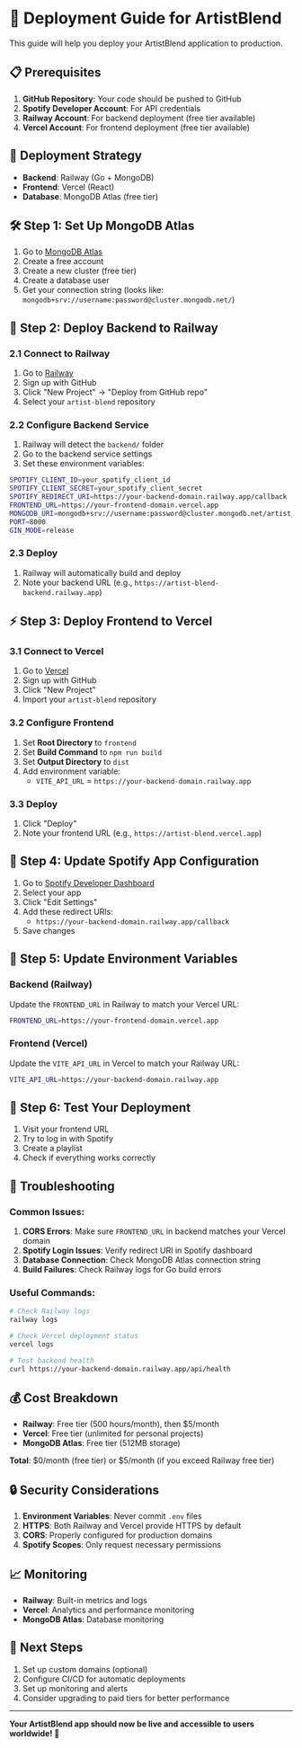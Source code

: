 # 🚀 Deployment Guide for ArtistBlend

This guide will help you deploy your ArtistBlend application to production.

## 📋 Prerequisites

1. **GitHub Repository**: Your code should be pushed to GitHub
2. **Spotify Developer Account**: For API credentials
3. **Railway Account**: For backend deployment (free tier available)
4. **Vercel Account**: For frontend deployment (free tier available)

## 🎯 Deployment Strategy

- **Backend**: Railway (Go + MongoDB)
- **Frontend**: Vercel (React)
- **Database**: MongoDB Atlas (free tier)

## 🛠️ Step 1: Set Up MongoDB Atlas

1. Go to [MongoDB Atlas](https://www.mongodb.com/atlas)
2. Create a free account
3. Create a new cluster (free tier)
4. Create a database user
5. Get your connection string (looks like: `mongodb+srv://username:password@cluster.mongodb.net/`)

## 🚂 Step 2: Deploy Backend to Railway

### 2.1 Connect to Railway
1. Go to [Railway](https://railway.app)
2. Sign up with GitHub
3. Click "New Project" → "Deploy from GitHub repo"
4. Select your `artist-blend` repository

### 2.2 Configure Backend Service
1. Railway will detect the `backend/` folder
2. Go to the backend service settings
3. Set these environment variables:

```bash
SPOTIFY_CLIENT_ID=your_spotify_client_id
SPOTIFY_CLIENT_SECRET=your_spotify_client_secret
SPOTIFY_REDIRECT_URI=https://your-backend-domain.railway.app/callback
FRONTEND_URL=https://your-frontend-domain.vercel.app
MONGODB_URI=mongodb+srv://username:password@cluster.mongodb.net/artist_blend
PORT=8000
GIN_MODE=release
```

### 2.3 Deploy
1. Railway will automatically build and deploy
2. Note your backend URL (e.g., `https://artist-blend-backend.railway.app`)

## ⚡ Step 3: Deploy Frontend to Vercel

### 3.1 Connect to Vercel
1. Go to [Vercel](https://vercel.com)
2. Sign up with GitHub
3. Click "New Project"
4. Import your `artist-blend` repository

### 3.2 Configure Frontend
1. Set **Root Directory** to `frontend`
2. Set **Build Command** to `npm run build`
3. Set **Output Directory** to `dist`
4. Add environment variable:
   - `VITE_API_URL` = `https://your-backend-domain.railway.app`

### 3.3 Deploy
1. Click "Deploy"
2. Note your frontend URL (e.g., `https://artist-blend.vercel.app`)

## 🎵 Step 4: Update Spotify App Configuration

1. Go to [Spotify Developer Dashboard](https://developer.spotify.com/dashboard)
2. Select your app
3. Click "Edit Settings"
4. Add these redirect URIs:
   - `https://your-backend-domain.railway.app/callback`
5. Save changes

## 🔄 Step 5: Update Environment Variables

### Backend (Railway)
Update the `FRONTEND_URL` in Railway to match your Vercel URL:
```bash
FRONTEND_URL=https://your-frontend-domain.vercel.app
```

### Frontend (Vercel)
Update the `VITE_API_URL` in Vercel to match your Railway URL:
```bash
VITE_API_URL=https://your-backend-domain.railway.app
```

## 🧪 Step 6: Test Your Deployment

1. Visit your frontend URL
2. Try to log in with Spotify
3. Create a playlist
4. Check if everything works correctly

## 🔧 Troubleshooting

### Common Issues:

1. **CORS Errors**: Make sure `FRONTEND_URL` in backend matches your Vercel domain
2. **Spotify Login Issues**: Verify redirect URI in Spotify dashboard
3. **Database Connection**: Check MongoDB Atlas connection string
4. **Build Failures**: Check Railway logs for Go build errors

### Useful Commands:

```bash
# Check Railway logs
railway logs

# Check Vercel deployment status
vercel logs

# Test backend health
curl https://your-backend-domain.railway.app/api/health
```

## 💰 Cost Breakdown

- **Railway**: Free tier (500 hours/month), then $5/month
- **Vercel**: Free tier (unlimited for personal projects)
- **MongoDB Atlas**: Free tier (512MB storage)

**Total**: $0/month (free tier) or $5/month (if you exceed Railway free tier)

## 🔒 Security Considerations

1. **Environment Variables**: Never commit `.env` files
2. **HTTPS**: Both Railway and Vercel provide HTTPS by default
3. **CORS**: Properly configured for production domains
4. **Spotify Scopes**: Only request necessary permissions

## 📈 Monitoring

- **Railway**: Built-in metrics and logs
- **Vercel**: Analytics and performance monitoring
- **MongoDB Atlas**: Database monitoring

## 🚀 Next Steps

1. Set up custom domains (optional)
2. Configure CI/CD for automatic deployments
3. Set up monitoring and alerts
4. Consider upgrading to paid tiers for better performance

---

**Your ArtistBlend app should now be live and accessible to users worldwide! 🎉**
